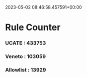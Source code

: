 2023-05-02 08:46:58.457591+00:00
# Rule Counter 
 ### UCATE : 433753

 ### Veneto : 103059

 ### Allowlist : 13929